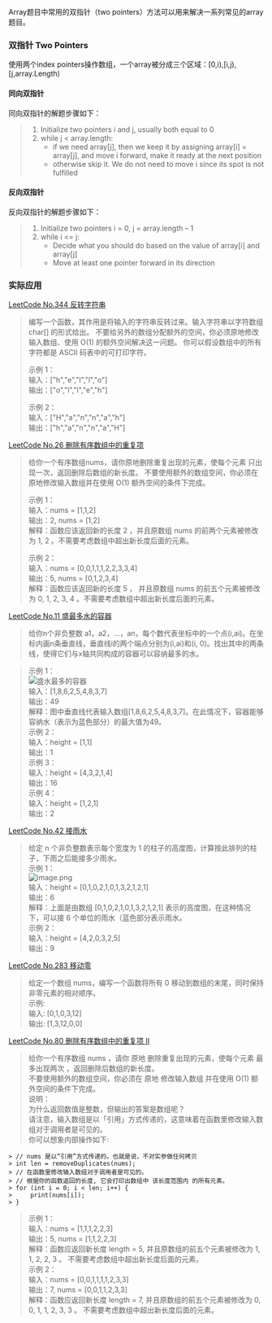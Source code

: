 

Array题目中常用的双指针（two pointers）方法可以用来解决一系列常见的array题目。

### 双指针 Two Pointers
使用两个index pointers操作数组，一个array被分成三个区域：[0,i),[i,j),[j,array.Length)
 
#### 同向双指针

同向双指针的解题步骤如下：
> 1.  Initialize two pointers i and j, usually both equal to 0
> 2.  while j < array.length:
>     -   if we need array[j], then we keep it by assigning array[i] = array[j], and move i forward, make it ready at the next position
>     -   otherwise skip it. We do not need to move i since its spot is not fulfilled

#### 反向双指针

 反向双指针的解题步骤如下：
> 1.  Initialize two pointers i = 0, j = array.length – 1
> 2.  while i <= j:
>     -   Decide what you should do based on the value of array[i] and array[j]
>     -   Move at least one pointer forward in its direction

### 实际应用
[LeetCode No.344 反转字符串](https://leetcode-cn.com/problems/reverse-string/)

> 编写一个函数，其作用是将输入的字符串反转过来。输入字符串以字符数组 char[] 的形式给出。
> 不要给另外的数组分配额外的空间，你必须原地修改输入数组、使用 O(1) 的额外空间解决这一问题。 你可以假设数组中的所有字符都是 ASCII
> 码表中的可打印字符。
> 
> 示例 1：  
> 输入：["h","e","l","l","o"]  
> 输出：["o","l","l","e","h"]
> 
> 示例 2：  
> 输入：["H","a","n","n","a","h"]  
> 输出：["h","a","n","n","a","H"]

[LeetCode No.26 删除有序数组中的重复项](https://leetcode-cn.com/problems/remove-element/)

> 给你一个有序数组nums，请你原地删除重复出现的元素，使每个元素 只出现一次，返回删除后数组的新长度。
> 不要使用额外的数组空间，你必须在原地修改输入数组并在使用 O(1) 额外空间的条件下完成。
> 
> 示例 1：   
> 输入：nums = [1,1,2]  
> 输出：2, nums = [1,2]  
> 解释：函数应该返回新的长度 2 ，并且原数组 nums 的前两个元素被修改为 1, 2 。不需要考虑数组中超出新长度后面的元素。
> 
> 示例 2：   
> 输入：nums = [0,0,1,1,1,2,2,3,3,4]  
> 输出：5, nums = [0,1,2,3,4]    
> 解释：函数应该返回新的长度 5 ， 并且原数组 nums 的前五个元素被修改为 0, 1, 2, 3, 4 。不需要考虑数组中超出新长度后面的元素。



[LeetCode No.11 盛最多水的容器](https://leetcode-cn.com/problems/container-with-most-water/)

> 给你n个非负整数 a1，a2，...，an，每个数代表坐标中的一个点(i,ai)。在坐标内画n条垂直线，垂直线i的两个端点分别为(i,ai)和(i, 0)。找出其中的两条线，使得它们与x轴共同构成的容器可以容纳最多的水。

> 示例 1：    
![盛水最多的容器][1]   
> 输入：[1,8,6,2,5,4,8,3,7]    
> 输出：49      
> 解释：图中垂直线代表输入数组[1,8,6,2,5,4,8,3,7]。在此情况下，容器能够容纳水（表示为蓝色部分）的最大值为49。   
> 示例 2：   
> 输入：height = [1,1]    
> 输出：1      
> 示例 3：   
> 输入：height = [4,3,2,1,4]    
> 输出：16      
> 示例 4：   
> 输入：height = [1,2,1]    
> 输出：2   

[LeetCode No.42 接雨水](https://leetcode-cn.com/problems/trapping-rain-water/)  
> 给定 n 个非负整数表示每个宽度为 1 的柱子的高度图，计算按此排列的柱子，下雨之后能接多少雨水。  
> 示例 1：  
![image.png][2]    
> 输入：height = [0,1,0,2,1,0,1,3,2,1,2,1]  
> 输出：6  
> 解释：上面是由数组 [0,1,0,2,1,0,1,3,2,1,2,1] 表示的高度图，在这种情况下，可以接 6 个单位的雨水（蓝色部分表示雨水。   
> 示例 2：  
> 输入：height = [4,2,0,3,2,5]  
> 输出：9  

[LeetCode No.283 移动零](https://leetcode-cn.com/problems/move-zeroes/)
> 给定一个数组 nums，编写一个函数将所有 0 移动到数组的末尾，同时保持非零元素的相对顺序。  
> 示例:  
> 输入: [0,1,0,3,12]  
> 输出: [1,3,12,0,0]   

[LeetCode No.80 删除有序数组中的重复项 II](https://leetcode-cn.com/problems/remove-duplicates-from-sorted-array-ii/)   
> 给你一个有序数组 nums ，请你 原地 删除重复出现的元素，使每个元素 最多出现两次 ，返回删除后数组的新长度。   
> 不要使用额外的数组空间，你必须在 原地 修改输入数组 并在使用 O(1) 额外空间的条件下完成。   
> 说明：   
> 为什么返回数值是整数，但输出的答案是数组呢？   
> 请注意，输入数组是以「引用」方式传递的，这意味着在函数里修改输入数组对于调用者是可见的。    
> 你可以想象内部操作如下:      
```
> // nums 是以“引用”方式传递的。也就是说，不对实参做任何拷贝   
> int len = removeDuplicates(nums);   
> // 在函数里修改输入数组对于调用者是可见的。   
> // 根据你的函数返回的长度, 它会打印出数组中 该长度范围内 的所有元素。    
> for (int i = 0; i < len; i++) {   
>     print(nums[i]);   
> }
```    
> 示例 1：   
> 输入：nums = [1,1,1,2,2,3]   
> 输出：5, nums = [1,1,2,2,3]   
> 解释：函数应返回新长度 length = 5, 并且原数组的前五个元素被修改为 1, 1, 2, 2, 3 。 不需要考虑数组中超出新长度后面的元素。   
> 示例 2：   
> 输入：nums = [0,0,1,1,1,1,2,3,3]   
> 输出：7, nums = [0,0,1,1,2,3,3]   
> 解释：函数应返回新长度 length = 7, 并且原数组的前五个元素被修改为 0, 0, 1, 1, 2, 3, 3 。 不需要考虑数组中超出新长度后面的元素。   


  [1]: https://aliyun-lc-upload.oss-cn-hangzhou.aliyuncs.com/aliyun-lc-upload/uploads/2018/07/25/question_11.jpg
  [2]: https://i.loli.net/2021/03/26/Fn81NzqwLRgIPEQ.png
